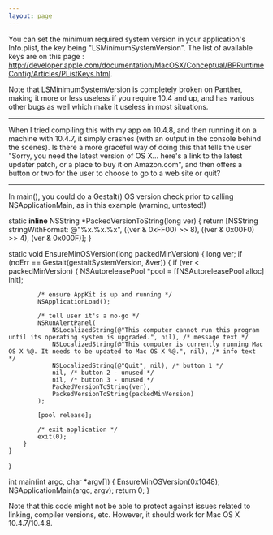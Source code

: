 ```yaml
---
layout: page
---
```


You can set the minimum required system version in your application's Info.plist, the key being "LSMinimumSystemVersion". The list of available keys are on this page : http://developer.apple.com/documentation/MacOSX/Conceptual/BPRuntimeConfig/Articles/PListKeys.html.

Note that LSMinimumSystemVersion is completely broken on Panther, making it more or less useless if you require 10.4 and up, and has various other bugs as well which make it useless in most situations.

----

When I tried compiling this with my app on 10.4.8, and then running it on a machine with 10.4.7, it simply crashes (with an output in the console behind the scenes). Is there a more graceful way of doing this that tells the user "Sorry, you need the latest version of OS X... here's a link to the latest updater patch, or a place to buy it on Amazon.com", and then offers a button or two for the user to choose to go to a web site or quit?

----

In main(), you could do a Gestalt() OS version check prior to calling NSApplicationMain, as in this example (warning, untested!)

    
static __inline__ NSString *PackedVersionToString(long ver) {
	return [NSString stringWithFormat: @"%x.%x.%x", ((ver & 0xFF00) >> 8), ((ver & 0x00F0) >> 4), (ver & 0x000F)];
}

static void EnsureMinOSVersion(long packedMinVersion) {
	long ver;
	if (noErr == Gestalt(gestaltSystemVersion, &ver)) {
		if (ver < packedMinVersion) {
			NSAutoreleasePool *pool = [[NSAutoreleasePool alloc] init];

			/* ensure AppKit is up and running */
			NSApplicationLoad();

			/* tell user it's a no-go */
			NSRunAlertPanel(
				NSLocalizedString(@"This computer cannot run this program until its operating system is upgraded.", nil), /* message text */
				NSLocalizedString(@"This computer is currently running Mac OS X %@. It needs to be updated to Mac OS X %@.", nil), /* info text */
				NSLocalizedString(@"Quit", nil), /* button 1 */
				nil, /* button 2 - unused */
				nil, /* button 3 - unused */
				PackedVersionToString(ver),
				PackedVersionToString(packedMinVersion)
			);

			[pool release];

			/* exit application */
			exit(0);
		}
	}
}

int main(int argc, char *argv[]) {
	EnsureMinOSVersion(0x1048);
	NSApplicationMain(argc, argv);
	return 0;
}


Note that this code might not be able to protect against issues related to linking, compiler versions, etc. However, it should work for Mac OS X 10.4.7/10.4.8.
